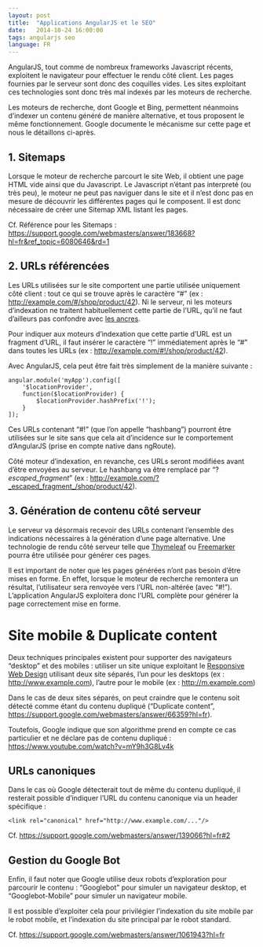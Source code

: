```yaml
---
layout: post
title:  "Applications AngularJS et le SEO"
date:   2014-10-24 16:00:00
tags: angularjs seo
language: FR
---
```

AngularJS, tout comme de nombreux frameworks Javascript récents, exploitent le navigateur pour effectuer le rendu côté client. Les pages fournies par le serveur sont donc des coquilles vides. Les sites exploitant ces technologies sont donc très mal indexés par les moteurs de recherche.

Les moteurs de recherche, dont Google et Bing, permettent néanmoins d’indexer un contenu généré de manière alternative, et tous proposent le même fonctionnement. Google documente le mécanisme sur cette page et nous le détaillons ci-après.

## 1. Sitemaps

Lorsque le moteur de recherche parcourt le site Web, il obtient une page HTML vide ainsi que du Javascript. Le Javascript n’étant pas interpreté (ou très peu), le moteur ne peut pas naviguer dans le site et il n’est donc pas en mesure de découvrir les différentes pages qui le composent. Il est donc nécessaire de créer une Sitemap XML listant les pages.

Cf. Référence pour les Sitemaps : <https://support.google.com/webmasters/answer/183668?hl=fr&ref_topic=6080646&rd=1>

## 2. URLs référencées

Les URLs utilisées sur le site comportent une partie utilisée uniquement côté client : tout ce qui se trouve après le caractère “#” (ex : <http://example.com/#/shop/product/42>). Ni le serveur, ni les moteurs d’indexation ne traitent habituellement cette partie de l’URL, qu’il ne faut d’ailleurs pas confondre avec [les ancres](http://www.w3.org/TR/html401/struct/links.html#h-12.1).

Pour indiquer aux moteurs d’indexation que cette partie d’URL est un fragment d’URL, il faut insérer le caractère “!” immédiatement après le “#” dans toutes les URLs (ex : <http://example.com/#!/shop/product/42>).

Avec AngularJS, cela peut être fait très simplement de la manière suivante :

    angular.module('myApp').config([  
        '$locationProvider',
        function($locationProvider) {
            $locationProvider.hashPrefix('!');
        }
    ]);

Ces URLs contenant “#!” (que l’on appelle “hashbang”) pourront être utilisées sur le site sans que cela ait d’incidence sur le comportement d’AngularJS (prise en compte native dans ngRoute).

Côté moteur d’indexation, en revanche, ces URLs seront modifiées avant d’être envoyées au serveur. Le hashbang va être remplacé par “?_escaped_fragment_” (ex : <http://example.com/?_escaped_fragment_/shop/product/42>).

## 3. Génération de contenu côté serveur

Le serveur va désormais recevoir des URLs contenant l’ensemble des indications nécessaires à la génération d’une page alternative. Une technologie de rendu côté serveur telle que [Thymeleaf](http://www.thymeleaf.org/) ou [Freemarker](http://freemarker.org/) pourra être utilisée pour générer ces pages.

Il est important de noter que les pages générées n’ont pas besoin d’être mises en forme. En effet, lorsque le moteur de recherche remontera un résultat, l’utilisateur sera renvoyée vers l’URL non-altérée (avec “#!”). L’application AngularJS exploitera donc l’URL complète pour générer la page correctement mise en forme.

# Site mobile & Duplicate content

Deux techniques principales existent pour supporter des navigateurs “desktop” et des mobiles :
utiliser un site unique exploitant le [Responsive Web Design](http://fr.openclassrooms.com/informatique/cours/qu-est-ce-que-le-responsive-web-design)
utilisant deux site séparés, l’un pour les desktops (ex : <http://www.example.com>), l’autre pour le mobile (ex : <http://m.example.com>)

Dans le cas de deux sites séparés, on peut craindre que le contenu soit détecté comme étant du contenu dupliqué (“Duplicate content”, <https://support.google.com/webmasters/answer/66359?hl=fr>).

Toutefois, Google indique que son algorithme prend en compte ce cas particulier et ne déclare pas de contenu dupliqué : <https://www.youtube.com/watch?v=mY9h3G8Lv4k>

## URLs canoniques

Dans le cas où Google détecterait tout de même du contenu dupliqué, il resterait possible d’indiquer l’URL du contenu canonique via un header spécifique :

    <link rel="canonical" href="http://www.example.com/..."/>

Cf. <https://support.google.com/webmasters/answer/139066?hl=fr#2>

## Gestion du Google Bot

Enfin, il faut noter que Google utilise deux robots d’exploration pour parcourir le contenu : “Googlebot” pour simuler un navigateur desktop, et “Googlebot-Mobile” pour simuler un navigateur mobile.

Il est possible d’exploiter cela pour privilégier l’indexation du site mobile par le robot mobile, et l’indexation du site principal par le robot standard.

Cf. <https://support.google.com/webmasters/answer/1061943?hl=fr>
